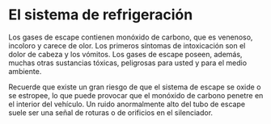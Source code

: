 # El sistema de refrigeración

Los gases de escape contienen monóxido de carbono, que es venenoso, incoloro y carece de olor. Los primeros síntomas de intoxicación son el dolor de cabeza y los vómitos. Los gases de escape poseen, además, muchas otras sustancias tóxicas, peligrosas para usted y para el medio ambiente.

Recuerde que existe un gran riesgo de que el sistema de escape se oxide o se estropee, lo que puede provocar que el monóxido de carbono penetre en el interior del vehículo. Un ruido anormalmente alto del tubo de escape suele ser una señal de roturas o de orificios en el silenciador.

